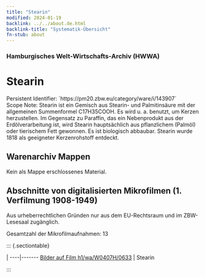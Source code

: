 ```yaml
---
title: "Stearin"
modified: 2024-01-19
backlink: ../../about.de.html
backlink-title: "Systematik-Übersicht"
fn-stub: about
---
```


### Hamburgisches Welt-Wirtschafts-Archiv (HWWA)

# Stearin

<div class="hint">Persistent Identifier: `https://pm20.zbw.eu/category/ware/i/143907`</div>

<div class="hint">
Scope Note: Stearin ist ein Gemisch aus Stearin- und Palmitinsäure mit der allgemeinen Summenformel C17H35COOH. Es wird u. a. benutzt, um Kerzen herzustellen. Im Gegensatz zu Paraffin, das ein Nebenprodukt aus der Erdölverarbeitung ist, wird Stearin hauptsächlich aus pflanzlichem (Palmöl) oder tierischem Fett gewonnen. Es ist biologisch abbaubar. Stearin wurde 1818 als geeigneter Kerzenrohstoff entdeckt.
</div>





## Warenarchiv Mappen





Kein als Mappe erschlossenes Material.



<a id="filmsections" />

## Abschnitte von digitalisierten Mikrofilmen (1. Verfilmung 1908-1949)

<p>Aus urheberrechtlichen Gründen nur aus dem EU-Rechtsraum und im ZBW-Lesesaal zugänglich.</p>


<p>Gesamtzahl der Mikrofilmaufnahmen: 13</p>





::: {.sectiontable}

 | 
----|-------
<a class="btn" href="https://pm20.zbw.eu/film/h1/wa/W0407H/0633" rel="nofollow">Bilder auf Film h1/wa/W0407H/0633</a> | Stearin


:::
















